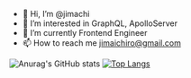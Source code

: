 - 👋 Hi, I’m @jimachi
- 👀 I’m interested in GraphQL, ApolloServer
- 🌱 I’m currently Frontend Engineer
- 📫 How to reach me jimaichiro@gmail.com

![Anurag's GitHub stats](https://github-readme-stats.vercel.app/api?username=jimachi&count_private=true)
[![Top Langs](https://github-readme-stats.vercel.app/api/top-langs/?username=jimachi)](https://github.com/jimachi/github-readme-stats)
<!---
jimachi/jimachi is a ✨ special ✨ repository because its `README.md` (this file) appears on your GitHub profile.
You can click the Preview link to take a look at your changes.
--->
